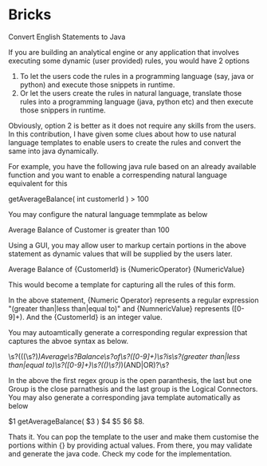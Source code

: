 # Bricks
Convert English Statements to Java

If you are building an analytical engine or any application that involves executing some dynamic (user provided) rules, you would have 2 options

   1) To let the users code the rules in a programming language (say, java or python) and execute those snippets in runtime.
   2) Or let the users create the rules in natural language, translate those rules into a programming language (java, python etc) and then execute those snippers in runtime.
   
Obviously, option 2 is better as it does not require any skills from the users. In this contribution, I have given some clues about how to use natural language templates to enable users to create the rules and convert the same into java dynamically.

For example, you have the following java rule based on an already available function and you want to enable a correspending natural language equivalent for this

getAverageBalance( int customerId ) > 100

You may configure the natural language temmplate as below 

Average Balance of Customer is greater than 100

Using a GUI, you may allow user to markup certain portions in the above statement as dynamic values that will be supplied by the users later.

Average Balance of {CustomerId} is {NumericOperator} {NumericValue}

This would become a template for capturing all the rules of this form. 

In the above statement, {Numeric Operator} represents a regular expression "(greater than|less than|equal to)" and {NumnericValue} represents ([0-9]+). And the {CustomerId} is an integer value.

You may autoamtically generate a corresponding regular expression that captures the abvoe syntax as below.

\s?((\(\s?)*)Average\s?Balance\s?of\s?([0-9]+)\s?is\s?(greater than|less than|equal to)\s?([0-9]+)\s?((\)\s?)*)(AND|OR)?\s?

In the above the first regex group is the open paranthesis, the last but one Group is the close parnathesis and the last group is the Logical Connectors. You may also generate a corresponding java template automatically as below 

$1 getAverageBalance( $3 ) $4 $5 $6 $8.

Thats it. You can pop the template to the user and make them customise the portions within {} by providing actual values. From there, you may validate and generate the java code. Check my code for the implementation.
